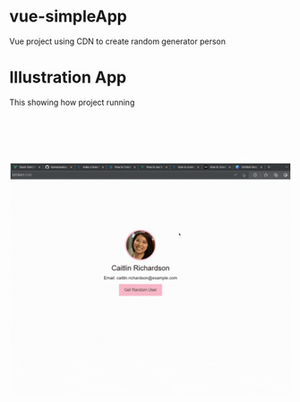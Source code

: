 # vue-simpleApp
Vue project using CDN to create random generator person

# Illustration App
This showing how project running
<p align="center">
    <img  src="./gift/web-gift-display.gif" alt="My Project GIF" width="500" height="500" >
</p>
